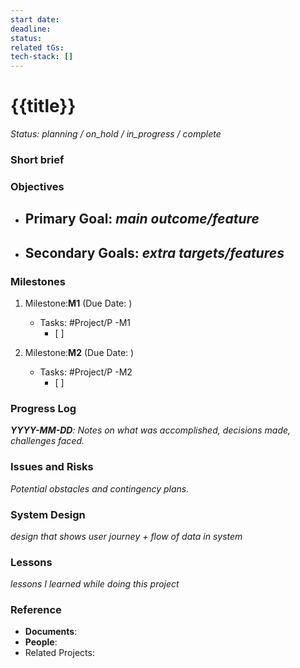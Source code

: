 ```yaml
---
start date: 
deadline: 
status: 
related tGs: 
tech-stack: []
---
```

# {{title}}
*Status: planning /  on_hold / in_progress / complete*
### Short brief


### **Objectives**
- **Primary Goal**: *main outcome/feature*
	- 
- **Secondary Goals**: *extra targets/features*
	- 

### **Milestones**

1. Milestone:**M1** (Due Date: )
   - Tasks: #Project/P -M1
      - [ ] 



2. Milestone:**M2** (Due Date: )
   - Tasks: #Project/P -M2
     - [ ] 


### **Progress Log**
***YYYY-MM-DD**: Notes on what was accomplished, decisions made, challenges faced.*



### Issues and Risks
*Potential obstacles and contingency plans.*


### System Design
*design that shows user journey + flow of data in system*

### Lessons
*lessons I learned while doing this project*


### **Reference**
- **Documents**: 
- **People**: 
- Related Projects: 





